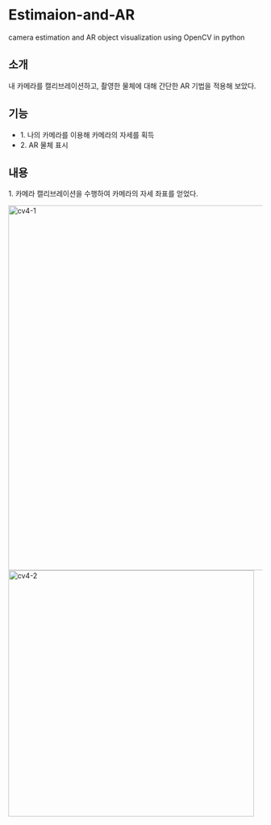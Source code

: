 # Estimaion-and-AR
camera estimation and AR object visualization using OpenCV in python
<h2>소개</h2>
<p>내 카메라를 캘리브레이션하고, 촬영한 물체에 대해 간단한 AR 기법을 적용해 보았다.</p>
<h2>기능</h2>
<ul>
  <li>1. 나의 카메라를 이용해 카메라의 자세를 획득</li>
  <li>2. AR 물체 표시</li>
</ul>
<h2>내용</h2>
<p>1. 카메라 캘리브레이션을 수행하여 카메라의 자세 좌표를 얻었다.</p>
<p><img width="722" alt="cv4-1" src="https://github.com/Cho1jaeho/Estimaion-and-AR/assets/162866830/1355e25b-a08d-40b1-a702-490cc5a4737a">
<img width="487" alt="cv4-2" src="https://github.com/Cho1jaeho/Estimaion-and-AR/assets/162866830/4ea8ae3e-0ec3-45cb-8821-55d1979172be"></p>
